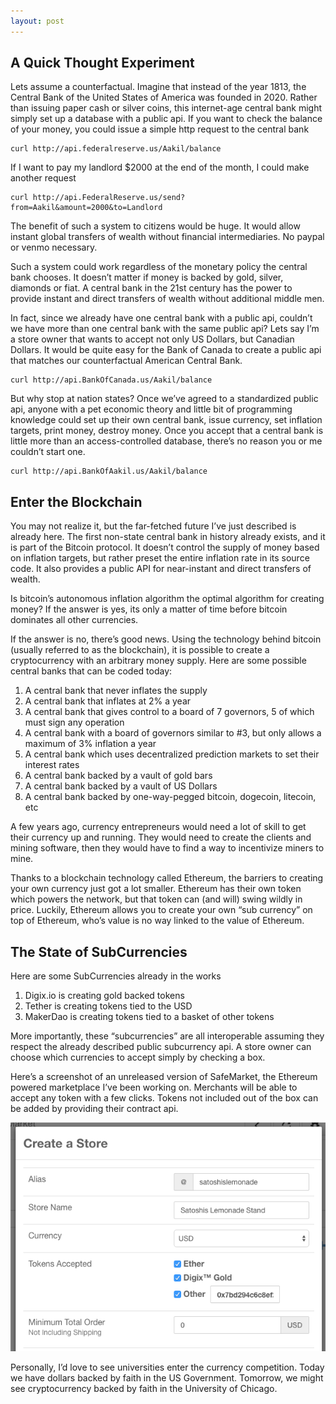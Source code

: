```yaml
---
layout: post
---
```


## A Quick Thought Experiment

Lets assume a counterfactual. Imagine that instead of the year 1813, the Central Bank of the United States of America was founded in 2020. Rather than issuing paper cash or silver coins, this internet-age central bank might simply set up a database with a public api. If you want to check the balance of your money, you could issue a simple http request to the central bank

    curl http://api.federalreserve.us/Aakil/balance

If I want to pay my landlord $2000 at the end of the month, I could make another request

    curl http://api.FederalReserve.us/send?from=Aakil&amount=2000&to=Landlord

The benefit of such a system to citizens would be huge. It would allow instant global transfers of wealth without financial intermediaries. No paypal or venmo necessary.

Such a system could work regardless of the monetary policy the central bank chooses. It doesn’t matter if money is backed by gold, silver, diamonds or fiat. A central bank in the 21st century has the power to provide instant and direct transfers of wealth without additional middle men.

In fact, since we already have one central bank with a public api, couldn’t we have more than one central bank with the same public api? Lets say I’m a store owner that wants to accept not only US Dollars, but Canadian Dollars. It would be quite easy for the Bank of Canada to create a public api that matches our counterfactual American Central Bank.

    curl http://api.BankOfCanada.us/Aakil/balance

But why stop at nation states? Once we’ve agreed to a standardized public api, anyone with a pet economic theory and little bit of programming knowledge could set up their own central bank, issue currency, set inflation targets, print money, destroy money. Once you accept that a central bank is little more than an access-controlled database, there’s no reason you or me couldn’t start one.

    curl http://api.BankOfAakil.us/Aakil/balance

## Enter the Blockchain

You may not realize it, but the far-fetched future I’ve just described is already here. The first non-state central bank in history already exists, and it is part of the Bitcoin protocol. It doesn’t control the supply of money based on inflation targets, but rather preset the entire inflation rate in its source code. It also provides a public API for near-instant and direct transfers of wealth.

Is bitcoin’s autonomous inflation algorithm the optimal algorithm for creating money? If the answer is yes, its only a matter of time before bitcoin dominates all other currencies.

If the answer is no, there’s good news. Using the technology behind bitcoin (usually referred to as the blockchain), it is possible to create a cryptocurrency with an arbitrary money supply. Here are some possible central banks that can be coded today:

1. A central bank that never inflates the supply
2. A central bank that inflates at 2% a year
3. A central bank that gives control to a board of 7 governors, 5 of which must sign any operation
4. A central bank with a board of governors similar to #3, but  only allows a maximum of 3% inflation a year
5. A central bank which uses decentralized prediction markets to set their interest rates
6. A central bank backed by a vault of gold bars
7. A central bank backed by a vault of US Dollars
7. A central bank backed by one-way-pegged bitcoin, dogecoin, litecoin, etc

A few years ago, currency entrepreneurs would need a lot of skill to get their currency up and running. They would need to create the clients and mining software, then they would have to find a way to incentivize miners to mine.

Thanks to a blockchain technology called Ethereum, the barriers to creating your own currency just got a lot smaller. Ethereum has their own token which powers the network, but that token can (and will) swing wildly in price. Luckily, Ethereum allows you to create your own “sub currency” on top of Ethereum, who’s value is no way linked to the value of Ethereum.

## The State of SubCurrencies

Here are some SubCurrencies already in the works

1. Digix.io is creating gold backed tokens
2. Tether is creating tokens tied to the USD
3. MakerDao is creating tokens tied to a basket of other tokens

More importantly, these “subcurrencies” are all interoperable assuming they respect the already described public subcurrency api. A store owner can choose which currencies to accept simply by checking a box.

Here’s a screenshot of an unreleased version of SafeMarket, the Ethereum powered marketplace I’ve been working on. Merchants will be able to accept any token with a few clicks. Tokens not included out of the box can be added by providing their contract api.

![Currency Competition in SafeMarket](/assets/images/currency-competition.png)

Personally, I’d love to see universities enter the currency competition. Today we have dollars backed by faith in the US Government. Tomorrow, we might see cryptocurrency backed by faith in the University of Chicago.